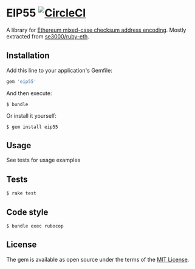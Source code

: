# EIP55 [![CircleCI](https://circleci.com/gh/FractalBlockchain/ruby-eip55.svg?style=svg)](https://circleci.com/gh/FractalBlockchain/ruby-eip55)

A library for [Ethereum mixed-case checksum address encoding](https://github.com/ethereum/EIPs/blob/master/EIPS/eip-55.md). Mostly extracted from [se3000/ruby-eth](https://github.com/se3000/ruby-eth).

## Installation

Add this line to your application's Gemfile:

```ruby
gem 'eip55'
```

And then execute:

    $ bundle

Or install it yourself:

    $ gem install eip55

## Usage

See tests for usage examples

## Tests

    $ rake test

## Code style

    $ bundle exec rubocop

## License

The gem is available as open source under the terms of the [MIT License](http://opensource.org/licenses/MIT).
